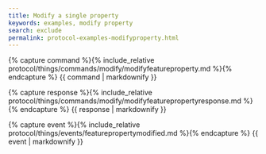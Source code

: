 ```yaml
---
title: Modify a single property
keywords: examples, modify property
search: exclude
permalink: protocol-examples-modifyproperty.html
---
```


{% capture command %}{% include_relative protocol/things/commands/modify/modifyfeatureproperty.md %}{% endcapture %}
{{ command | markdownify }}

{% capture response %}{% include_relative protocol/things/commands/modify/modifyfeaturepropertyresponse.md %}{% endcapture %}
{{ response | markdownify }}

{% capture event %}{% include_relative protocol/things/events/featurepropertymodified.md %}{% endcapture %}
{{ event | markdownify }}
